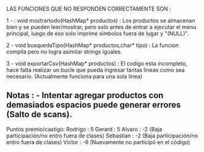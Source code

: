 

LAS FUNCIONES QUE NO RESPONDEN CORRECTAMENTE SON :

1 - : void mostrartodo(HashMap* productos) : Los productos se almacenan bien y se pueden leer/mostrar, pero solo antes de entrar a ejecutar el menu principal, luego de eso solo imprime simbolos fuera de lugar y "(NULL)".

2 - void busquedaTipo(HashMap* productos,char* tipo) : La funcion compila pero no logra asimilar strings iguales.

3 - void exportarCsv(HashMap* productos) : El codigo esta incompleto, hace falta realizar un bucle que pueda ingresar tantas lineas como sea necesario. (Actualmente funciona para una sola linea)


Notas : - Intentar agregar productos con demasiados espacios puede generar errores (Salto de scans).
-




Puntos premio/castigo:
Rodrigo : 5 
Gerard : 5
Alvaro : -2 (Baja participación/no entro fuera de clases)
Sebastian : -2 (Baja participación/no entro fuera de clases)
Victor : -6 (Nuevamente no participó en el código)
